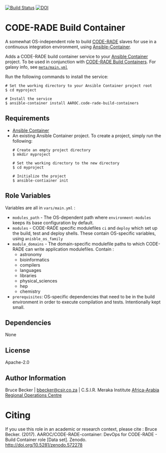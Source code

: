 [![Build Status](https://ci.sagrid.ac.za/buildStatus/icon?job=build-containers)](https://ci.sagrid.ac.za/job/build-containers) [![DOI](https://zenodo.org/badge/89260996.svg)](https://zenodo.org/badge/latestdoi/89260996)

# CODE-RADE Build Container

A somewhat OS-independent role to build [CODE-RADE](https://github.com/AAROC/CODE-RADE) slaves for use in a continuous integration environment, using [Ansible-Container](https://docs.ansible.com/ansible-container).

Adds a CODE-RADE build container service to your [Ansible Container](https://github.com/ansible/ansible-container) project. To be used in conjunction with [CODE-RADE Build Containers](http://doi.org/10.5281/zenodo.572275). For galaxy info, see [`meta/main.yml`](meta/main.yml)

Run the following commands
to install the service:

```
# Set the working directory to your Ansible Container project root
$ cd myproject

# Install the service
$ ansible-container install AAROC.code-rade-build-containers
```

## Requirements

- [Ansible Container](https://github.com/ansible/ansible-container)
- An existing Ansible Container project. To create a project, simply run the following:
    ```
    # Create an empty project directory
    $ mkdir myproject

    # Set the working directory to the new directory
    $ cd myproject

    # Initialize the project
    $ ansible-contiainer init
    ```


## Role Variables

Variables are all in `vars/main.yml` :

  * `modules_path` - The OS-dependent path where  `environment-modules` keeps its base configuration by default.
  * `modules` - CODE-RADE specific modulefiles `ci` and `deploy` which set up the build, test and deploy shells. These contain OS-specific variables, using `anisble_os_family`
  * `module_domains` - The domain-specific modulefile paths to which CODE-RADE can write application modulefiles. Contain :
    - astronomy
    - bioinformatics
    - compilers
    - languages
    - libraries
    - physical_sciences
    - hep
    - chemistry
* `prerequisites`:  OS-specific dependencies that need to be in the build environment in order to execute compilation and tests. Intentionally kept small.

## Dependencies

None

## License

Apache-2.0

## Author Information

Bruce Becker | bbecker@csir.co.za | C.S.I.R. Meraka Institute
[Africa-Arabia Regional Operations Centre](https://www.africa-grid.org)

# Citing

If you use this role in an academic or research context, please cite :
Bruce Becker. (2017). AAROC/CODE-RADE-container: DevOps for CODE-RADE - Build Container role [Data set]. Zenodo. http://doi.org/10.5281/zenodo.572278
